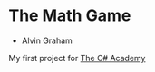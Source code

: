# The Math Game #

- Alvin Graham

My first project for [The C# Academy](https://thecsharpacademy.com/)
